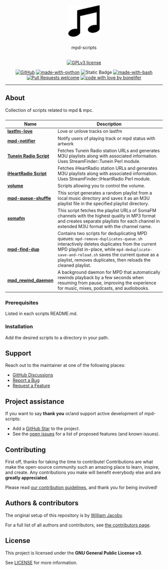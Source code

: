 <h1 align="center">
  <a href="https://github.com/bonelifer/mpd-scripts">
    <!-- Please provide path to your logo here -->
    <img src="./docs/images/logo.png" alt="Logo" width="100" height="100">
  </a>
</h1>

<div align="center">
  mpd-scripts
</div>

<div align="center">
<br />

[![GPLv3 license](https://img.shields.io/badge/License-GPLv3-blue.svg)](http://perso.crans.org/besson/LICENSE.html)

[![GitHub](https://badgen.net/badge/icon/github?icon=github&label)](https://github.com)
[![made-with-python](https://img.shields.io/badge/Made%20with-Python-1f425f.svg)](https://www.python.org/)
![Static Badge](https://img.shields.io/badge/Some_made_with-ChatGPT-1f425f)
[![made-with-bash](https://img.shields.io/badge/Made%20with-Bash-1f425f.svg)](https://www.gnu.org/software/bash/)
[![Pull Requests welcome](https://img.shields.io/badge/PRs-welcome-ff69b4.svg?style=flat-square)](https://github.com/bonelifer/mpd-scripts/issues?q=is%3Aissue+is%3Aopen+label%3A%22help+wanted%22)
[![code with love by bonelifer](https://img.shields.io/badge/%3C%2F%3E%20with%20%E2%99%A5%20by-bonelifer-ff1414.svg?style=flat-square)](https://github.com/bonelifer)

</div>

---

## About
Collection of scripts related to mpd & mpc.
###
| Name              | Description              |
| --- | --- |
| **[lastfm-love](./lastfm-love/)** | Love or unlove tracks on lastfm |
| **[mpd-notifier](./mpd-notifier/)** | Notify users of playing track or mpd status with artwork |
| **[Tunein Radio Script](./tunein-radio/)** | Fetches Tunein Radio station URLs and generates M3U playlists along with associated information. Uses StreamFinder::Tunein Perl module. |
| **[iHeartRadio Script](./iheart-radio/)** | Fetches iHeartRadio station URLs and generates M3U playlists along with associated information. Uses StreamFinder::IHeartRadio Perl module. |
| **[volume](./volume/)** | Scripts allowing you to control the volume. |
| **[mpd-queue-shuffle](./mpd-queue-shuffle/)** | This script generates a random playlist from a local music directory and saves it as an M3U playlist file in the specified playlist directory.  |
| **[somafm](./somafm/)** | This script fetches the playlist URLs of SomaFM channels with the highest quality in MP3 format and creates separate playlists for each channel in extended M3U format with the channel name. |
| **[mpd-find-dup](./mpd-find-dup/)** | Contains two scripts for deduplicating MPD queues: `mpd-remove-duplicates-queue.sh` interactively deletes duplicates from the current MPD playlist in-place, while `mpd-deduplicate-save-and-reload.sh` saves the current queue as a playlist, removes duplicates, then reloads the cleaned playlist. |
| **[mpd_rewind_daemon](./mpd_rewind_daemon/)** | A background daemon for MPD that automatically rewinds playback by a few seconds when resuming from pause, improving the experience for music, mixes, podcasts, and audiobooks. |

### Prerequisites
Listed in each scripts README.md.


### Installation
Add the desired scripts to a directory in your path.

## Support
Reach out to the maintainer at one of the following places:

- [GitHub Discussions](https://github.com/bonelifer/mpd-scripts/discussions)
- <a href="https://github.com/bonelifer/mpd-scripts/issues/new?assignees=&labels=bug&template=01_BUG_REPORT.md&title=bug%3A+">Report a Bug</a>
- <a href="https://github.com/bonelifer/mpd-scripts/issues/new?assignees=&labels=enhancement&template=02_FEATURE_REQUEST.md&title=feature%3A+">Request a Feature</a>

## Project assistance
If you want to say **thank you** or/and support active development of mpd-scripts:

- Add a [GitHub Star](https://github.com/bonelifer/mpd-scripts) to the project.
- See the [open issues](https://github.com/bonelifer/mpd-scripts/issues) for a list of proposed features (and known issues).

## Contributing
First off, thanks for taking the time to contribute! Contributions are what make the open-source community such an amazing place to learn, inspire, and create. Any contributions you make will benefit everybody else and are **greatly appreciated**.

Please read [our contribution guidelines](docs/CONTRIBUTING.md), and thank you for being involved!

## Authors & contributors

The original setup of this repository is by [William Jacoby](https://github.com/bonelifer).

For a full list of all authors and contributors, see [the contributors page](https://github.com/bonelifer/mpd-scripts/contributors).

## License

This project is licensed under the **GNU General Public License v3**.

See [LICENSE](LICENSE) for more information.

